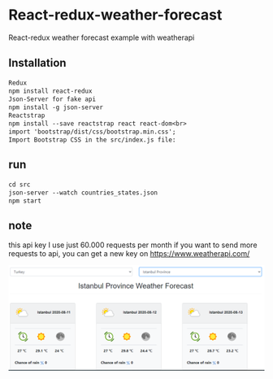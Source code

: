 # React-redux-weather-forecast
React-redux weather forecast example with weatherapi

## Installation
```
Redux
npm install react-redux
Json-Server for fake api
npm install -g json-server
Reactstrap
npm install --save reactstrap react react-dom<br>
import 'bootstrap/dist/css/bootstrap.min.css';
Import Bootstrap CSS in the src/index.js file:
```
## run
```
cd src 
json-server --watch countries_states.json
npm start
```

## note
this api key I use just 60.000 requests per month 
if you want to send more requests to api, you can get a new key on https://www.weatherapi.com/

![alt text](https://github.com/alperclk/React-redux-weather-forecast/blob/master/src/images/Ekran%20Al%C4%B1nt%C4%B1s%C4%B1.PNG)

